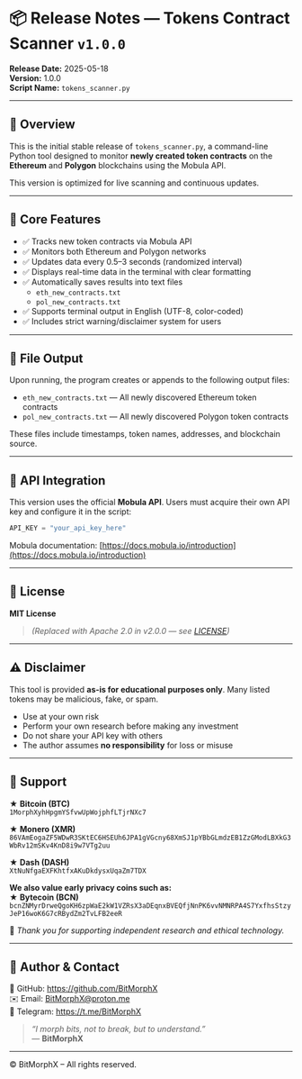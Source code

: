 # 📦 Release Notes — Tokens Contract Scanner `v1.0.0`

**Release Date:** 2025-05-18  
**Version:** 1.0.0  
**Script Name:** `tokens_scanner.py`

---

## 🚀 Overview

This is the initial stable release of `tokens_scanner.py`, a command-line Python tool designed to monitor **newly created token contracts** on the **Ethereum** and **Polygon** blockchains using the Mobula API.

This version is optimized for live scanning and continuous updates.

---

## 🧩 Core Features

- ✅ Tracks new token contracts via Mobula API  
- ✅ Monitors both Ethereum and Polygon networks  
- ✅ Updates data every 0.5–3 seconds (randomized interval)  
- ✅ Displays real-time data in the terminal with clear formatting  
- ✅ Automatically saves results into text files  
  - `eth_new_contracts.txt`  
  - `pol_new_contracts.txt`  
- ✅ Supports terminal output in English (UTF-8, color-coded)  
- ✅ Includes strict warning/disclaimer system for users

---

## 📄 File Output

Upon running, the program creates or appends to the following output files:

- `eth_new_contracts.txt` — All newly discovered Ethereum token contracts  
- `pol_new_contracts.txt` — All newly discovered Polygon token contracts

These files include timestamps, token names, addresses, and blockchain source.

---

## 🔐 API Integration

This version uses the official **Mobula API**. Users must acquire their own API key and configure it in the script:

```python
API_KEY = "your_api_key_here"
```

Mobula documentation: [https://docs.mobula.io/introduction](https://docs.mobula.io/introduction)

---

## 📃 License

**MIT License**  
> _(Replaced with Apache 2.0 in v2.0.0 — see [LICENSE](./LICENSE))_

---

## ⚠️ Disclaimer

This tool is provided **as-is for educational purposes only**. Many listed tokens may be malicious, fake, or spam.

- Use at your own risk  
- Perform your own research before making any investment  
- Do not share your API key with others  
- The author assumes **no responsibility** for loss or misuse

---

## 🍱 Support

★ **Bitcoin (BTC)**  
`1MorphXyhHpgmYSfvwUpWojphfLTjrNXc7`

★ **Monero (XMR)**  
`86VAmEogaZF5WDwR3SKtEC6HSEUh6JPA1gVGcny68XmSJ1pYBbGLmdzEB1ZzGModLBXkG3WbRv12mSKv4KnD8i9w7VTg2uu`

★ **Dash (DASH)**  
`XtNuNfgaEXFKhtfxAKuDkdysxUqaZm7TDX`

**We also value early privacy coins such as:**  
★ **Bytecoin (BCN)**  
`bcnZNMyrDrweQgoKH6zpWaE2kW1VZRsX3aDEqnxBVEQfjNnPK6vvNMNRPA4S7YxfhsStzyJeP16woK6G7cRBydZm2TvLFB2eeR`

🙏 *Thank you for supporting independent research and ethical technology.*

---

## 👤 Author & Contact

🔗 GitHub: https://github.com/BitMorphX  
✉️ Email: BitMorphX@proton.me  
💬 Telegram: https://t.me/BitMorphX

> _“I morph bits, not to break, but to understand.”_  
> — **BitMorphX**

---

© BitMorphX – All rights reserved.
